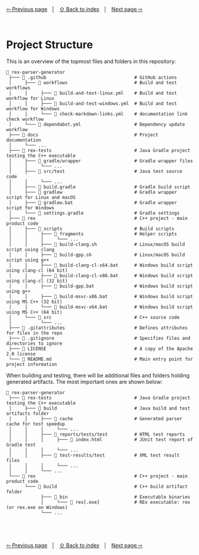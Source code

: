 <link rel="stylesheet" href="markdown.css">

[⇦ Previous page](overview.md) &nbsp;&nbsp;│&nbsp;&nbsp; [⇧ Back to index](../README.md#-rex-parser-generator) &nbsp;&nbsp;│&nbsp;&nbsp; [Next page ⇨ ](installation-and-setup.md)

&nbsp;
# Project Structure

This is an overview of the topmost files and folders in this repository:

```
📂 rex-parser-generator
 ├─── 📂 .github                                 # GitHub actions
 │     ├─── 📂 workflows                         # Build and test workflows
 │     │     ├─── 📄 build-and-test-linux.yml    # Build and test workflow for Linux
 │     │     ├─── 📄 build-and-test-windows.yml  # Build and test workflow for Windows
 │     │     └─── 📄 check-markdown-links.yml    # documentation link check workflow
 │     └─── 📄 dependabot.yml                    # Dependency update workflow
 ├─── 📂 docs                                    # Project documentation
 │     └─── ...
 ├─── 📂 rex-tests                               # Java Gradle project testing the C++ executable 
 │     ├─── 📂 gradle/wrapper                    # Gradle wrapper files
 │     │     └─── ...
 │     ├─── 📂 src/test                          # Java test source code
 │     │     └─── ...
 │     ├─── 📄 build.gradle                      # Gradle build script
 │     ├─── 📄 gradlew                           # Gradle wrapper script for Linux and macOS
 │     ├─── 📄 gradlew.bat                       # Gradle wrapper script for Windows
 │     └─── 📄 settings.gradle                   # Gradle settings
 ├─── 📂 rex                                     # C++ project - main product code
 │     ├─── 📂 scripts                           # Build scripts
 │     │     ├─── 📂 fragments                   # Helper scripts
 │     │     │     └─── ...
 │     │     ├─── 📄 build-clang.sh              # Linux/macOS build script using clang
 │     │     ├─── 📄 build-gpp.sh                # Linux/macOS build script using g++
 │     │     ├─── 📄 build-clang-cl-x64.bat      # Windows build script using clang-cl (64 bit)
 │     │     ├─── 📄 build-clang-cl-x86.bat      # Windows build script using clang-cl (32 bit)
 │     │     ├─── 📄 build-gpp.bat               # Windows build script using g++
 │     │     ├─── 📄 build-msvc-x86.bat          # Windows build script using MS C++ (32 bit)
 │     │     └─── 📄 build-msvc-x64.bat          # Windows build script using MS C++ (64 bit)
 │     └─── 📂 src                               # C++ source code
 │           └─── ...
 ├─── 📄 .gitattributes                          # Defines attributes for files in the repo
 ├─── 📄 .gitignore                              # Specifies files and directories to ignore
 ├─── 📄 LICENSE                                 # A copy of the Apache 2.0 license
 └─── 📄 README.md                               # Main entry point for project information
```

When building and testing, there will be additional files and folders holding generated artifacts. The most important ones are shown below:

```
📂 rex-parser-generator
 ├─── 📂 rex-tests                               # Java Gradle project testing the C++ executable 
 │     ├─── 📂 build                             # Java build and test artifacts folder
 │     │     ├─── 📂 cache                       # Generated parser cache for test speedup
 │     │     │     └─── ...
 │     │     ├─── 📂 reports/tests/test          # HTML test reports
 │     │     │     ├─── 📄 index.html            # JUnit test report of Gradle test
 │     │     │     └─── ...
 │     │     ├─── 📂 test-results/test           # XML test result files
 │     │     │     └─── ...
 │     │     └─── ...
 └─── 📂 rex                                     # C++ project - main product code
       └─── 📂 build                             # C++ build artifact folder
             ├─── 📂 bin                         # Executable binaries
             │     └─── 📄 rex[.exe]             # REx executable: rex (or rex.exe on Windows)
             └─── ...
```

&nbsp;
---
[⇦ Previous page](overview.md) &nbsp;&nbsp;│&nbsp;&nbsp; [⇧ Back to index](../README.md#-rex-parser-generator) &nbsp;&nbsp;│&nbsp;&nbsp; [Next page ⇨ ](installation-and-setup.md)